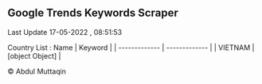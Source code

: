 

## Google Trends Keywords Scraper 
 
Last Update 17-05-2022 , 08:51:53

Country List :
 Name  | Keyword |
| ------------- | ------------- |
| VIETNAM | [object Object] |



© Abdul Muttaqin 
